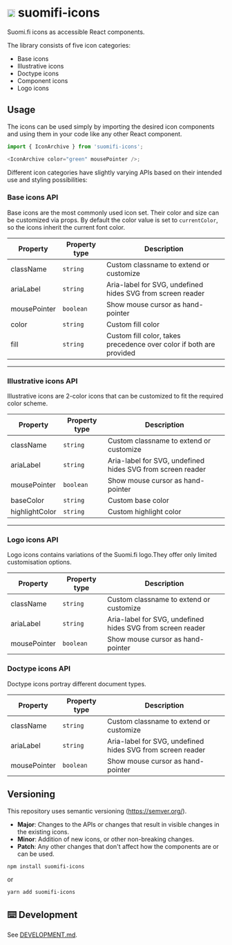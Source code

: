 # <img src="https://avatars0.githubusercontent.com/u/11345641?s=88&v=4" alt="DVV" width="18"/> suomifi-icons

Suomi.fi icons as accessible React components.

The library consists of five icon categories:

- Base icons
- Illustrative icons
- Doctype icons
- Component icons
- Logo icons

## Usage

The icons can be used simply by importing the desired icon components and using them in your code like any other React component.

```js
import { IconArchive } from 'suomifi-icons';

<IconArchive color="green" mousePointer />;
```

Different icon categories have slightly varying APIs based on their intended use and styling possibilities:

### Base icons API

Base icons are the most commonly used icon set. Their color and size can be customized via props. By default the color value is set to `currentColor`, so the icons inherit the current font color.

| Property     | Property type | Description                                                         |
| ------------ | ------------- | ------------------------------------------------------------------- |
| className    | `string`      | Custom classname to extend or customize                             |
| ariaLabel    | `string`      | Aria-label for SVG, undefined hides SVG from screen reader          |
| mousePointer | `boolean`     | Show mouse cursor as hand-pointer                                   |
| color        | `string`      | Custom fill color                                                   |
| fill         | `string`      | Custom fill color, takes precedence over color if both are provided |

---

### Illustrative icons API

Illustrative icons are 2-color icons that can be customized to fit the required color scheme.

| Property       | Property type | Description                                                |
| -------------- | ------------- | ---------------------------------------------------------- |
| className      | `string`      | Custom classname to extend or customize                    |
| ariaLabel      | `string`      | Aria-label for SVG, undefined hides SVG from screen reader |
| mousePointer   | `boolean`     | Show mouse cursor as hand-pointer                          |
| baseColor      | `string`      | Custom base color                                          |
| highlightColor | `string`      | Custom highlight color                                     |

---

### Logo icons API

Logo icons contains variations of the Suomi.fi logo.They offer only limited customisation options.

| Property     | Property type | Description                                                |
| ------------ | ------------- | ---------------------------------------------------------- |
| className    | `string`      | Custom classname to extend or customize                    |
| ariaLabel    | `string`      | Aria-label for SVG, undefined hides SVG from screen reader |
| mousePointer | `boolean`     | Show mouse cursor as hand-pointer                          |

### Doctype icons API

Doctype icons portray different document types.

| Property     | Property type | Description                                                |
| ------------ | ------------- | ---------------------------------------------------------- |
| className    | `string`      | Custom classname to extend or customize                    |
| ariaLabel    | `string`      | Aria-label for SVG, undefined hides SVG from screen reader |
| mousePointer | `boolean`     | Show mouse cursor as hand-pointer                          |

## Versioning

This repository uses semantic versioning (https://semver.org/).

- **Major**: Changes to the APIs or changes that result in visible changes in the existing icons.
- **Minor**: Addition of new icons, or other non-breaking changes.
- **Patch**: Any other changes that don't affect how the components are or can be used.


```bash
npm install suomifi-icons
```
or
```bash
yarn add suomifi-icons
```

## ⌨️ Development

See <a href="./DEVELOPMENT.md">DEVELOPMENT.md</a>.
